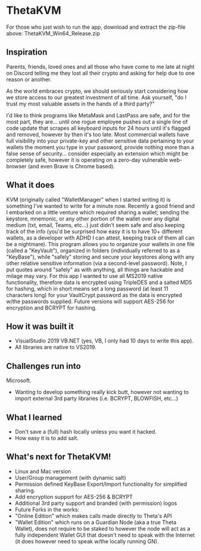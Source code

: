 # ThetaKVM

For those who just wish to run the app, download and extract the zip-file above: ThetaKVM_Win64_Release.zip 

## Inspiration
Parents, friends, loved ones and all those who have come to me late at night on Discord telling me they lost all their crypto and asking for help due to one reason or another.

As the world embraces crypto, we should seriously start considering how we store access to our greatest investment of all time.  Ask yourself, "do I trust my most valuable assets in the hands of a third party?" 

I'd like to think programs like MetaMask and LastPass are safe, and for the most part, they are... until one rogue employee pushes out a single line of code update that scrapes all keyboard inputs for 24 hours until it's flagged and removed, however by then it's too late.  Most commercial wallets have full visibility into your private-key and other sensitive data pertaining to your wallets the moment you type in your password, provide nothing more than a false sense of security... consider especially an extension which might be completely safe, however it is operating on a zero-day vulnerable web-browser (and even Brave is Chrome based).

## What it does
KVM (originally called "WalletManager" when I started writing it) is something I've wanted to write for a minute now.  Recently a good friend and I embarked on a little venture which required sharing a wallet; sending the keystore, mnemonic, or any other portion of the wallet over any digital medium (txt, email, Teams, etc...) just didn't seem safe and also keeping track of the info (you'd be surprised how easy it is to have 10+ different wallets, as a developer with ADHD I can attest, keeping track of them all can be a nightmare).  This program allows you to organize your wallets in one file (called a "KeyVault"), organized in folders (individually referred to as a "KeyBase"), while "safely" storing and secure your keystores along with any other relative sensitive information (via a second-level password).  Note, I put quotes around "safely" as with anything, all things are hackable and milage may vary.  For this app I wanted to use all MS2019 native functionality, therefore data is encrypted using TripleDES and a salted MD5 for hashing, which in short means set a long password (at least 11 characters long) for your VaultCrypt password as the data is encrypted w/the passwords supplied.  Future versions will support AES-256 for encryption and BCRYPT for hashing.

## How it was built it
- VisualStudio 2019 VB.NET (yes, VB, I only had 10 days to write this app).  
- All libraries are native to VS2019.

## Challenges run into
Microsoft.
- Wanting to develop something really kick butt, however not wanting to import external 3rd party  libraries (i.e. BCRYPT, BLOWFISH, etc...)

## What I learned
- Don't save a (full) hash locally unless you want it hacked.
- How easy it is to add salt.

## What's next for ThetaKVM!
- Linux and Mac version
- User/Group management (with dynamic salt)
- Permission defined KeyBase Export/Import functionality for simplified sharing.
- Add encryption support for AES-256 & BCRYPT
- Additional 3rd party support and branded (with permission) logos
- Future Forks in the works:
 - "Online Edition" which makes calls made directly to Theta's API
 - "Wallet Edition" which runs on a Guardian Node (aka a true Theta Wallet), does not require to be staked to however the node will act as a fully independent Wallet GUI that doesn't need to speak with the Internet (it does however need to speak w/the locally running GN).



